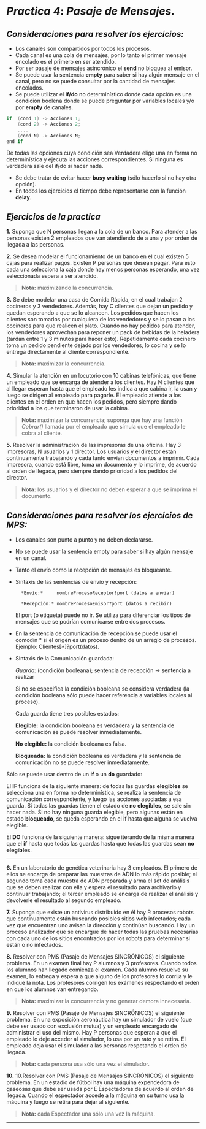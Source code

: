 # **_Practica 4_**: _Pasaje de Mensajes._

## **_Consideraciones para resolver los ejercicios:_**

- Los canales son compartidos por todos los procesos.
- Cada canal es una cola de mensajes, por lo tanto el primer mensaje encolado es el primero en ser atendido.
- Por ser pasaje de mensajes asincrónico el **send** no bloquea al emisor.
- Se puede usar la sentencia **empty** para saber si hay algún mensaje en el canal, pero no se puede consultar por la cantidad de mensajes encolados.
- Se puede utilizar el **if/do** no determinístico donde cada opción es una condición boolena donde se puede preguntar por variables locales y/o por **empty** de canales.

```C
if  (cond 1) -> Acciones 1;
    (cond 2) -> Acciones 2;
    ....
    (cond N) -> Acciones N;
end if
```

De todas las opciones cuya condición sea Verdadera elige una en forma no
determinística y ejecuta las acciones correspondientes. Si ninguna es verdadera sale
del if/do si hacer nada.

- Se debe tratar de evitar hacer **busy waiting** (sólo hacerlo si no hay otra opción).
- En todos los ejercicios el tiempo debe representarse con la función **delay**.

## **_Ejercicios de la practica_**

**1.** Suponga que N personas llegan a la cola de un banco. Para atender a las personas existen 2
empleados que van atendiendo de a una y por orden de llegada a las personas.

**2.** Se desea modelar el funcionamiento de un banco en el cual existen 5 cajas para realizar
pagos. Existen P personas que desean pagar. Para esto cada una selecciona la caja donde hay menos personas esperando, una vez seleccionada espera a ser atendido.

> **Nota:** maximizando la concurrencia.

**3.** Se debe modelar una casa de Comida Rápida, en el cual trabajan 2 cocineros y 3
vendedores. Además, hay C clientes que dejan un pedido y quedan esperando a que se lo
alcancen. Los pedidos que hacen los clientes son tomados por cualquiera de los vendedores y se lo
pasan a los cocineros para que realicen el plato. Cuando no hay pedidos para atender, los
vendedores aprovechan para reponer un pack de bebidas de la heladera (tardan entre 1 y 3
minutos para hacer esto).
Repetidamente cada cocinero toma un pedido pendiente dejado por los vendedores, lo
cocina y se lo entrega directamente al cliente correspondiente.

> **Nota:** maximizar la concurrencia.

**4.** Simular la atención en un locutorio con 10 cabinas telefónicas, que tiene un empleado que
se encarga de atender a los clientes. Hay N clientes que al llegar esperan hasta que el
empleado les indica a que cabina ir, la usan y luego se dirigen al empleado para pagarle. El
empleado atiende a los clientes en el orden en que hacen los pedidos, pero siempre dando
prioridad a los que terminaron de usar la cabina.

> **Nota:** maximizar la concurrencia; suponga
> que hay una función _Cobrar()_ llamada por el empleado que simula que el empleado le cobra
> al cliente.

**5.** Resolver la administración de las impresoras de una oficina. Hay 3 impresoras, N usuarios y 1 director. Los usuarios y el director están continuamente trabajando y cada tanto envían
documentos a imprimir. Cada impresora, cuando está libre, toma un documento y lo imprime, de acuerdo al orden de llegada, pero siempre dando prioridad a los pedidos del
director.

> **Nota:** los usuarios y el director no deben esperar a que se imprima el documento.

## **_Consideraciones para resolver los ejercicios de MPS:_**

- Los canales son punto a punto y no deben declararse.

- No se puede usar la sentencia empty para saber si hay algún mensaje en un canal.

- Tanto el envío como la recepción de mensajes es bloqueante.

- Sintaxis de las sentencias de envío y recepción:

        *Envío:*     nombreProcesoReceptor!port (datos a enviar)

        *Recepción:* nombreProcesoEmisor?port (datos a recibir)

  El port (o etiqueta) puede no ir. Se utiliza para diferenciar los tipos de mensajes que se podrían comunicarse entre dos procesos.

- En la sentencia de comunicación de recepción se puede usar el comodín \* si el origen es un proceso dentro de un arreglo de procesos. Ejemplo: Clientes[\*]?port(datos).
- Sintaxis de la Comunicación guardada:

  _Guarda:_ (condición booleana); sentencia de recepción → sentencia a realizar

  Si no se especifica la condición booleana se considera verdadera (la condición booleana sólo puede hacer referencia a variables locales al proceso).

  Cada guarda tiene tres posibles estados:

  **Elegible:** la condición booleana es verdadera y la sentencia de comunicación se puede resolver inmediatamente.

  **No elegible:** la condición booleana es falsa.

  **Bloqueada:** la condición booleana es verdadera y la sentencia de comunicación no se puede resolver inmediatamente.

Sólo se puede usar dentro de un **if** o un **do** guardado:

El **IF** funciona de la siguiente manera: de todas las guardas **elegibles** se selecciona una en forma no determinística, se realiza la sentencia de comunicación correspondiente, y luego las acciones asociadas a esa guarda. Si todas las guardas tienen el estado de **no elegibles**, se sale sin hacer nada. Si no hay ninguna guarda elegible, pero algunas están en estado **bloqueado**, se queda esperando en el if hasta que alguna se vuelva elegible.

El **DO** funciona de la siguiente manera: sigue iterando de la misma manera que
el **if** hasta que todas las guardas hasta que todas las guardas sean **no elegibles**.

---

**6.** En un laboratorio de genética veterinaria hay 3 empleados. El primero de ellos se encarga
de preparar las muestras de ADN lo más rápido posible; el segundo toma cada muestra de ADN preparada y arma el set de análisis que se deben realizar con ella y espera el resultado para archivarlo y continuar trabajando; el tercer empleado se encarga de realizar el análisis y
devolverle el resultado al segundo empleado.

**7.** Suponga que existe un antivirus distribuido en él hay R procesos robots que continuamente están buscando posibles sitios web infectados; cada vez que encuentran uno avisan la
dirección y continúan buscando. Hay un proceso analizador que se encargue de hacer todas
las pruebas necesarias con cada uno de los sitios encontrados por los robots para determinar si están o no infectados.

**8.** Resolver con PMS (Pasaje de Mensajes SINCRÓNICOS) el siguiente problema. En un
examen final hay P alumnos y 3 profesores. Cuando todos los alumnos han llegado comienza el examen. Cada alumno resuelve su examen, lo entrega y espera a que alguno de los profesores lo corrija y le indique la nota. Los profesores corrigen los exámenes respectando el orden en que los alumnos van entregando.

> **Nota:** maximizar la concurrencia y no generar demora innecesaria.

**9.** Resolver con PMS (Pasaje de Mensajes SINCRÓNICOS) el siguiente problema. En una
exposición aeronáutica hay un simulador de vuelo (que debe ser usado con exclusión mutua) y un empleado encargado de administrar el uso del mismo. Hay P personas que esperan a que el empleado lo deje acceder al simulador, lo usa por un rato y se retira. El empleado deja usar el simulador a las personas respetando el orden de llegada.

> **Nota:** cada persona usa sólo una vez el simulador.

**10.** 10.Resolver con PMS (Pasaje de Mensajes SINCRÓNICOS) el siguiente problema. En un
estadio de fútbol hay una máquina expendedora de gaseosas que debe ser usada por E Espectadores de acuerdo al orden de llegada. Cuando el espectador accede a la máquina en
su turno usa la máquina y luego se retira para dejar al siguiente.

> **Nota:** cada Espectador una sólo una vez la máquina.

---
